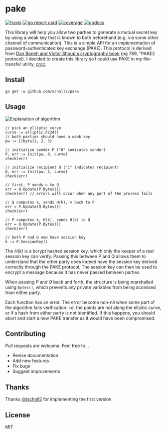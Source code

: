 # pake

[![travis](https://travis-ci.org/schollz/pake.svg?branch=master)](https://travis-ci.org/schollz/pake) 
[![go report card](https://goreportcard.com/badge/github.com/schollz/pake)](https://goreportcard.com/report/github.com/schollz/pake)
[![coverage](https://img.shields.io/badge/coverage-84%25-brightgreen.svg)](https://gocover.io/github.com/schollz/pake)
[![godocs](https://godoc.org/github.com/schollz/pake?status.svg)](https://godoc.org/github.com/schollz/pake) 

This library will help you allow two parties to generate a mutual secret key by using a weak key that is known to both beforehand (e.g. via some other channel of communication). This is a simple API for an implementation of password-authenticated key exchange (PAKE). This protocol is derived from [Dan Boneh and Victor Shoup's cryptography book](https://crypto.stanford.edu/~dabo/cryptobook/BonehShoup_0_4.pdf) (pg 789, "PAKE2 protocol). I decided to create this library so I could use PAKE in my file-transfer utility, [croc](https://github.com/schollz/croc).


## Install

```
go get -u github.com/schollz/pake
```

## Usage 

![Explanation of algorithm](https://i.imgur.com/s7oQWVP.png)

```golang
// pick an elliptic curve
curve := elliptic.P224() 
// both parties should have a weak key
pw := []byte{1, 2, 3}

// initialize sender P ("0" indicates sender)
P, err := Init(pw, 0, curve)
check(err)

// initialize recipient Q ("1" indicates recipient)
Q, err := Init(pw, 1, curve)
check(err)

// first, P sends u to Q
err = Q.Update(P.Bytes())
check(err) // errors will occur when any part of the process fails

// Q computes k, sends H(k), v back to P
err = P.Update(Q.Bytes())
check(err)

// P computes k, H(k), sends H(k) to Q
err = Q.Update(P.Bytes())
check(err)

// both P and Q now have session key
k := P.SessionKey()
```

The *H(k)* is a bcrypt hashed session key, which only the keeper of a real session key can verify. Passing this between P and Q allows them to understand that the other party does indeed have the session key derived correctly through the PAKE protocol. The session key can then be used to encrypt a message because it has never passed between parties.

When passing *P* and *Q* back and forth, the structure is being marshalled using `Bytes()`, which prevents any private variables from being accessed from either party.

Each function has an error. The error become non-nil when some part of the algorithm fails verification: i.e. the points are not along the elliptic curve, or if a hash from either party is not identified. If this happens, you should abort and start a new PAKE transfer as it would have been compromised. 

## Contributing

Pull requests are welcome. Feel free to...

- Revise documentation
- Add new features
- Fix bugs
- Suggest improvements

## Thanks

Thanks [@tscholl2](https://github.com/tscholl2) for implementing the first version.

## License

MIT
